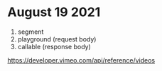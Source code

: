 # August 19 2021

1. segment
2. playground (request body)
3. callable (response body)

https://developer.vimeo.com/api/reference/videos
